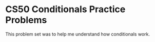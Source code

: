 # CS50 Conditionals Practice Problems 
This problem set was to help me understand how conditionals work. 
